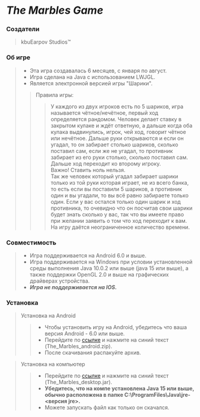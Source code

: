 # ***The Marbles Game***

### Создатели
> kbuEarpov Studios™  

### Об игре
> * Эта игра создавалась 6 месяцев, с января по август.
> * Игра сделана на Java с использованием LWJGL.
> * Является электронной версией игры "Шарики".
>> Правила игры:
>>> У каждого из двух игроков есть по 5 шариков, 
игра называется чётное/нечётное, первый ход определяется рандомом. 
Человек делает ставку в закрытом кулаке и ждёт ответную, а дальше когда оба кулака выдвинулись, игрок, чей ход, говорит чётное или нечётное. 
Дальше руки открываются и если он угадал, то он забирает столько шариков, сколько поставил сам, если же не угадал, то противник забирает из его руки столько, сколько поставил сам.
Дальше ход переходит ко второму игроку.  
Важно! Ставить ноль нельзя.   
Так же человек который угадал забирает шарики только из той руки которая играет, не из всего банка, то есть если вы поставили 5 шариков, а противник один и вы угадали, то вы всё равно забираете только один.
Если у вас остался только один шарик и ход противника, то очевидно что он посчитав свои шарики будет знать сколько у вас, так что вы имеете право при желании заявить о том что ход переходит к вам.
На игру даётся неограниченное количество времени.

### Совместимость
> * Игра поддерживается на Android 6.0 и выше.  
> * Игра поддерживается на Windows при условии установленной среды выполнения Java 10.0.2 или выше (java 15 или выше), а также поддержки OpenGL 2.0 и выше на графических драйверах устройства.  
> * ***Игра не поддерживается на IOS.***

### Установка
> Установка на Android
>> * Чтобы установить игру на Android, убедитесь что ваша версия Android - 6.0 или выше.
>> * Перейдите по [ссылке](https://github.com/antoh7/TheMarbles/releases/tag/android_release) и нажмите на синий текст (The_Marbles_android.zip).
>> * После скачивания распакуйте архив.

> Установка на компьютер
>> * Перейдите по [ссылке](https://github.com/antoh7/TheMarbles/releases/tag/desktop_release) и нажмите на синий текст (The_Marbles_desktop.jar).  
>> * **Убедитесь, что на компе установлена Java 15 или выше, обычно расположена в папке C:\ProgramFiles\Java\jre-<версия jre>.**   
>> * Можете запускать файл как только он скачался.
